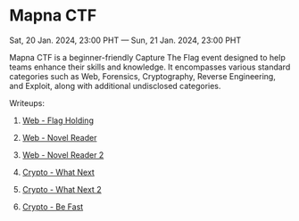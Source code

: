 # Mapna CTF

Sat, 20 Jan. 2024, 23:00 PHT — Sun, 21 Jan. 2024, 23:00 PHT

Mapna CTF is a beginner-friendly Capture The Flag event designed to help teams enhance their skills and knowledge. It encompasses various standard categories such as Web, Forensics, Cryptography, Reverse Engineering, and Exploit, along with additional undisclosed categories.

Writeups:

1. [Web - Flag Holding](flag-holding/readme.md)

2. [Web - Novel Reader](novel-reader/readme.md)

3. [Web - Novel Reader 2](novel-reader-2/readme.md)

4. [Crypto - What Next](what-next/readme.md)

5. [Crypto - What Next 2](what-next-2/readme.md)

6. [Crypto - Be Fast](be-fast/readme.md)
